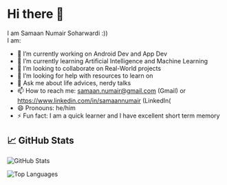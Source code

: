 # Hi there 👋
I am Samaan Numair Soharwardi :)) <br>
I am: 

- 🔭 I’m currently working on Android Dev and App Dev
- 🌱 I’m currently learning Artificial Intelligence and Machine Learning
- 👯 I’m looking to collaborate on Real-World projects
- 🤔 I’m looking for help with resources to learn on
- 💬 Ask me about life advices, nerdy talks
- 📫 How to reach me: samaan.numair@gmail.com (Gmail) or https://www.linkedin.com/in/samaannumair (LinkedIn(
- 😄 Pronouns: he/him
- ⚡ Fun fact: I am a quick learner and I have excellent short term memory

## 📈 GitHub Stats
![GitHub Stats](https://github-readme-stats.vercel.app/api?username=CodeWiz05&show_icons=true&theme=radical)

<!--
# Hey, I am Samaan Numair Soharwardi! 
  I am: <br>
 💻 Into Android App Dev (because I love a real challenge) & Web Dev (because I’m solid at it).<br>
 ⚙️ Currently building Disaster Aggregator, my proudest project so far — real-world problems, real impact. <br>
 🤖 Actively diving into AI/ML — not just hype for me, but the future I want to shape. <br>
 🧠 Fascinated by psychology, math, history, and how stories (and systems) shape people. <br>
 ✍️ Love writing, storytelling, and figuring out what makes people tick. <br>


## 🛠️ Skills & Tools
![Python](https://img.shields.io/badge/Python-Intermediate-blue?style=for-the-badge&logo=Python&logoColor=blue&labelColor=%2300008B)&nbsp;&nbsp;&nbsp;&nbsp;
![JavaScript](https://img.shields.io/badge/JavaScript-Intermediate-%23FFE88F?style=for-the-badge&logo=JavaScript&labelColor=%23F5F527)&nbsp;&nbsp;&nbsp;&nbsp;
![MongoDB](https://img.shields.io/badge/MongoDB-4DB33D?style=for-the-badge&logo=mongodb&logoColor=white)&nbsp;&nbsp;&nbsp;&nbsp;
![Git](https://img.shields.io/badge/Git-F05032?style=for-the-badge&logo=git&logoColor=white)&nbsp;&nbsp;&nbsp;&nbsp;
## 📈 GitHub Stats
![GitHub Stats](https://github-readme-stats.vercel.app/api?username=CodeWiz05&show_icons=true&theme=radical)
## 📫 Connect with Me- ✉️ Email: samaan.numair@gmail.com- 🔗 LinkedIn: [My Profile](https://linkedin.com/in/samaannumair)

-->

![Top Languages](https://github-readme-stats.vercel.app/api/top-langs/?username=CodeWiz05&layout=compact)
